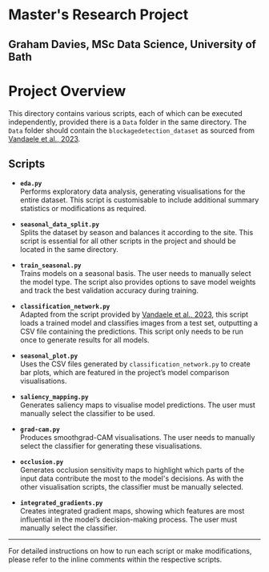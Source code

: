 # Master's Research Project


## Graham Davies, MSc Data Science, University of Bath


# Project Overview

This directory contains various scripts, each of which can be executed independently, provided there is a `Data` folder in the same directory. The `Data` folder should contain the `blockagedetection_dataset` as sourced from [Vandaele et al., 2023](https://researchdata.reading.ac.uk/498/).

## Scripts

- **`eda.py`**  
  Performs exploratory data analysis, generating visualisations for the entire dataset. This script is customisable to include additional summary statistics or modifications as required.

- **`seasonal_data_split.py`**  
  Splits the dataset by season and balances it according to the site. This script is essential for all other scripts in the project and should be located in the same directory.

- **`train_seasonal.py`**  
  Trains models on a seasonal basis. The user needs to manually select the model type. The script also provides options to save model weights and track the best validation accuracy during training.

- **`classification_network.py`**  
  Adapted from the script provided by [Vandaele et al., 2023](https://researchdata.reading.ac.uk/498/), this script loads a trained model and classifies images from a test set, outputting a CSV file containing the predictions. This script only needs to be run once to generate results for all models.

- **`seasonal_plot.py`**  
  Uses the CSV files generated by `classification_network.py` to create bar plots, which are featured in the project’s model comparison visualisations.

- **`saliency_mapping.py`**  
  Generates saliency maps to visualise model predictions. The user must manually select the classifier to be used.

- **`grad-cam.py`**  
  Produces smoothgrad-CAM visualisations. The user needs to manually select the classifier for generating these visualisations.

- **`occlusion.py`**  
  Generates occlusion sensitivity maps to highlight which parts of the input data contribute the most to the model's decisions. As with the other visualisation scripts, the classifier must be manually selected.

- **`integrated_gradients.py`**  
  Creates integrated gradient maps, showing which features are most influential in the model’s decision-making process. The user must manually select the classifier.

---

For detailed instructions on how to run each script or make modifications, please refer to the inline comments within the respective scripts.
